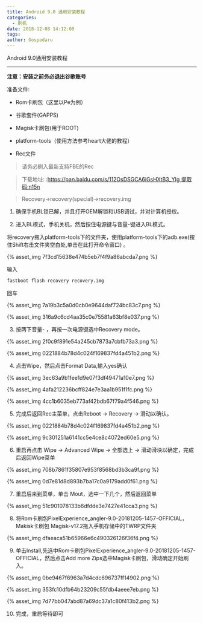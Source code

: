 ```yaml
---
title: Android 9.0 通用安装教程
categories:
  - 刷机
date: 2018-12-08 14:12:00
tags:
author: Gospodaru
---
```



Android 9.0通用安装教程

-----------

**注意：安装之前务必退出谷歌账号**

准备文件:

*  Rom卡刷包（这里以Pe为例）

*   谷歌套件(GAPPS)

*  Magisk卡刷包(用于ROOT)

*   platform-tools（使用方法参考heart大佬的教程）

*   Rec文件

>   请务必刷入最新支持FBE的Rec

>   下载地址: :https://pan.baidu.com/s/112OsDSGCA6iGsHXtB3_YIg 提取码:n15n

>   Recovery→recovery(special)→recovery.img

1.  确保手机BL锁已解，并且打开OEM解锁和USB调试，并对计算机授权。

2.  进入BL模式，手机关机，然后按住电源键与音量-键进入BL模式。

将recovery拖入platform-tools下的文件夹，使用platform-tools下的adb.exe(按住Shift右击文件夹空白处,单击在此打开命令窗口)
。

{% asset_img 7f3cd15638e474b5eb7f4f9a86abcda7.png  %}

输入

```bash
fastboot flash recovery recovery.img
```

回车

{% asset_img 7a19b3c5a0d0cb0e9644daf724bc83c7.png  %}

{% asset_img 316a9c6cd4aa35c0e75581a63bf8e037.png  %}

3.  按两下音量- ，再按一次电源键选中Recovery mode。

{% asset_img 2f0c9f891e54a245cb7873a7cbfb73a3.png  %}

{% asset_img 0221884b78d4c024f169837fd4a451b2.png  %}

4.  点击Wipe，然后点击Format Data,输入yes确认

{% asset_img 3ec63a9b1fee1d9e07f3df49471a10e7.png  %}

{% asset_img 4afa212236bcff824e7e3aa1b951f1fc.png  %}

{% asset_img 4cc1b6035eb773af42bdb67f79a4f546.png  %}

5.  完成后返回Rec主菜单，点击Reboot → Recovery → 滑动以确认。

{% asset_img 0221884b78d4c024f169837fd4a451b2.png  %}

{% asset_img 9c301251a6141cc5e4ce8c4072ed60e5.png  %}

6.  重启再点击 Wipe → Advanced Wipe → 全部选上 → 滑动滑块以确定，完成后返回Wipe菜单

{% asset_img 708b7861f35807e953f8568bd3b3ca9f.png  %}

{% asset_img 0d7e81d8d893b7ba17c0a9179add0f61.png  %}

7.  重启后来到菜单，单击 Mout，选中一下几个，然后返回菜单

{% asset_img 51c901078133b6dfdde3e7427e41cca3.png  %}

8.  将Rom卡刷包PixelExperience_angler-9.0-20181205-1457-OFFICIAL，Makisk卡刷包
    Magisk-v17.2拖入手机存储中的TWRP文件夹

{% asset_img dfaeaca51b65966e6c490326126f36f4.png  %}

9.  单击Install,先选中Rom卡刷包PixelExperience_angler-9.0-20181205-1457-OFFICIAL，然后点击Add
    more Zips选中Magisk卡刷包，滑动确定开始刷入。

{% asset_img 0be9467f6963a7d4cdc696737ff14902.png  %}

{% asset_img 353fc10dfb64b23209c55fdb4aeee7eb.png  %}

{% asset_img 7d77bb047abd87a69dc37a1c80f413b2.png  %}

10.  完成，重启等待即可
